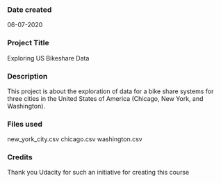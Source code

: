 ### Date created
06-07-2020

### Project Title
Exploring US Bikeshare Data

### Description
This project is about the exploration of data for a bike share systems for three cities in the United States of America (Chicago, New York, and Washington).

### Files used
new_york_city.csv chicago.csv washington.csv

### Credits
Thank you Udacity for such an initiative for creating this course

